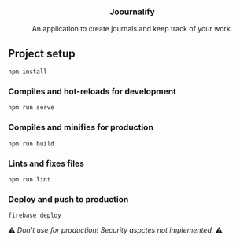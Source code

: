 <p align="center">
  <!-- <img src="images/logo.png" alt="Logo" width="80" height="80"> -->
  <h3 align="center">Joournalify</h3>
  <p align="center">An application to create journals and keep track of your work.</p>
</p>

## Project setup
```
npm install
```

### Compiles and hot-reloads for development
```
npm run serve
```

### Compiles and minifies for production
```
npm run build
```

### Lints and fixes files
```
npm run lint
```

### Deploy and push to production
```
firebase deploy
```
⚠️ *Don't use for production! Security aspctes not implemented.* ⚠️
